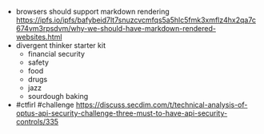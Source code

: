 - browsers should support markdown rendering https://ipfs.io/ipfs/bafybeid7lt7snuzcvcmfqs5a5hlc5fmk3xmflz4hx2qa7c674vm3rpsdvm/why-we-should-have-markdown-rendered-websites.html
- divergent thinker starter kit
	- financial security
	- safety
	- food
	- drugs
	- jazz
	- sourdough baking
- #ctfirl #challenge https://discuss.secdim.com/t/technical-analysis-of-optus-api-security-challenge-three-must-to-have-api-security-controls/335